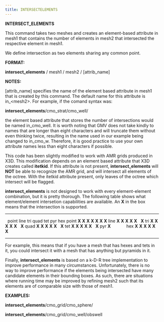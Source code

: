 ```yaml
---
title: INTERSECTELEMENTS
---
```


**INTERSECT\_ELEMENTS**

 This command takes two meshes and creates an element-based attribute
 in mesh1 that contains the number of elements in mesh2 that
 intersected the respective element in mesh1.

 We define intersection as two elements sharing any common point.

**FORMAT:**

 **intersect\_elements** / mesh1 / mesh2 / [attrib\_name]

**NOTES:**

 [attrib\_name] specifies the name of the element based attribute in
 mesh1 that is created by this command. The default name for this
 attribute is in\_&lt;mesh2&gt;. For example, if the comand syntax was:

  **intersect\_elements**/cmo\_strat/cmo\_well/

 the element based attribute that stores the number of intersections
 would be named in\_cmo\_well. It is worth noting that GMV does not
 take kindly to names that are longer than eight characters and will
 truncate them without even thinking twice, resulting in the name used
 in our example being changed to in\_cmo\_w. Therefore, it is good
 practice to use your own attribute names less than eight characters if
 possible.

 This code has been slightly modified to work with AMR grids produced
 in X3D. This modification depends on an element based attribute that
 X3D creates called **itetkid**. If this attribute is not present,
 **intersect\_elements** will **NOT** be able to recognize the AMR
 grid, and will intersect all elements of the octree. With the itetkid
 attribute present, only leaves of the octree which intersect will be
 flagged.

 **intersect\_elements** is not designed to work with every
 element-element combination, but it is pretty thorough. The following
 table shows what element/element intersetion capabilities are
 available. An **X** in the box means that the intersection is
 supported.

   ------- ------- ------- ------- ------- ------- ------- -------
           point   line    tri     quad    tet     pyr     hex
   point   **X**   **X**   **X**   **X**   **X**   **X**   **X**
   line    **X**   **X**   **X**   **X**   **X**           **X**
   tri     **X**   **X**   **X**   **X**   **X**           **X**
   quad    **X**   **X**   **X**   **X**   **X**           **X**
   tet     **X**   **X**   **X**   **X**   **X**           **X**
   pyr     **X**                                            
   hex     **X**   **X**   **X**   **X**   **X**           **X**
   ------- ------- ------- ------- ------- ------- ------- -------

 For example, this means that if you have a mesh that has hexes and
 tets in it, you could intersect it with a mesh that has anything but
 pyramids in it.

 Finally, **intersect\_elements** is based on a k-D-R tree
 implementation to improve performance in many circumstances.
 Unfortunately, there is no way to improve performance if the elements
 being intersected have many candidate elements in their bounding
 boxes. As such, there are situations where running time may be
 improved by refining mesh2 such that its elements are of comparable
 size with those of mesh1.

**EXAMPLES:**

 **intersect\_elements**/cmo\_grid/cmo\_sphere/

 **intersect\_elements**/cmo\_grid/cmo\_well/obswell
